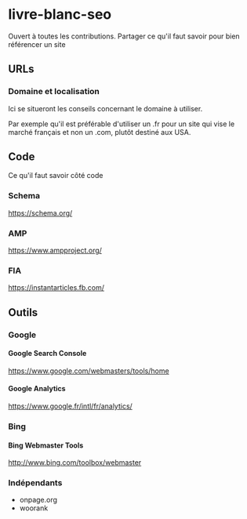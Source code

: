 # livre-blanc-seo
Ouvert à toutes les contributions. Partager ce qu'il faut savoir pour bien référencer un site

## URLs
### Domaine et localisation
Ici se situeront les conseils concernant le domaine à utiliser.

Par exemple qu'il est préférable d'utiliser un .fr pour un site qui vise le marché français et non un .com, plutôt destiné aux USA.

## Code

Ce qu'il faut savoir côté code

### Schema
https://schema.org/

### AMP
https://www.ampproject.org/

### FIA
https://instantarticles.fb.com/

## Outils
### Google
#### Google Search Console
https://www.google.com/webmasters/tools/home

#### Google Analytics
https://www.google.fr/intl/fr/analytics/

### Bing
#### Bing Webmaster Tools
http://www.bing.com/toolbox/webmaster

### Indépendants
- onpage.org
- woorank
